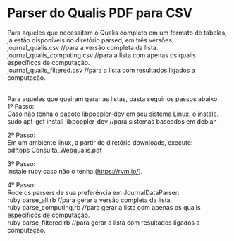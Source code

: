 Parser do Qualis PDF para CSV
======================

Para aqueles que necessitam o Qualis completo em um formato de tabelas, já estão disponíveis no diretório parsed, em três versões:<br />
journal_qualis.csv //para a versão completa da lista.<br />
journal_qualis_computing.csv //para a lista com apenas os qualis específicos de computação.<br />
journal_qualis_filtered.csv //para a lista com resultados ligados a computação.<br />
<br />

Para aqueles que queiram gerar as listas, basta seguir os passos abaixo.<br />
1º Passo:<br />
Caso não tenha o pacote libpoppler-dev em seu sistema Linux, o instale.<br />
sudo apt-get install libpoppler-dev //para sistemas baseados em debian

2º Passo:<br />
Em um ambiente linux, a partir do diretório downloads, execute:<br />
pdftops Consulta_Webqualis.pdf

3º Passo:<br />
Instale ruby caso não o tenha (https://rvm.io/).

4º Passo:<br />
Rode os parsers de sua preferência em JournalDataParser:<br />
ruby parse_all.rb //para gerar a versão completa da lista.<br />
ruby parse_computing.rb //para gerar a lista com apenas os qualis específicos de computação.<br />
ruby parse_filtered.rb //para gerar a lista com resultados ligados a computação.

